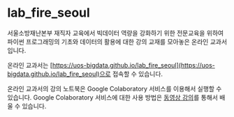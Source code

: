 # lab_fire_seoul
서울소방재난본부 재직자 교육에서 빅데이터 역량을 강화하기 위한 전문교육을 위하여 파이썬 프로그래밍의 기초와 데이터의 활용에 대한 강의 교재를 모아놓은 온라인 교과서입니다.


온라인 교과서는 [https://uos-bigdata.github.io/lab_fire_seoul](https://uos-bigdata.github.io/lab_fire_seoul)으로 접속할 수 있습니다.

온라인 교과서의 강의 노트북은 Google Colaboratory 서비스를 이용해서 실행할 수 있습니다. Google Colaboratory 서비스에 대한 사용 방법은 [동영상 강의](https://youtu.be/gxqjDnO-6VA)를 통해서 배울 수 있습니다.

